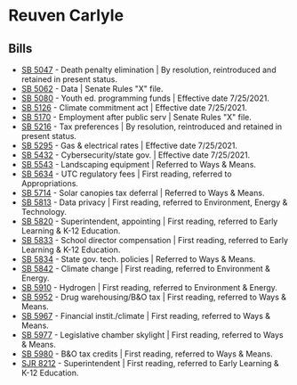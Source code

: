 # Reuven Carlyle
## Bills
* [SB 5047](/bill/2021-22/sb/5047/) - Death penalty elimination | By resolution, reintroduced and retained in present status.
* [SB 5062](/bill/2021-22/sb/5062/) - Data | Senate Rules "X" file.
* [SB 5080](/bill/2021-22/sb/5080/) - Youth ed. programming funds | Effective date 7/25/2021.
* [SB 5126](/bill/2021-22/sb/5126/) - Climate commitment act | Effective date 7/25/2021.
* [SB 5170](/bill/2021-22/sb/5170/) - Employment after public serv | Senate Rules "X" file.
* [SB 5216](/bill/2021-22/sb/5216/) - Tax preferences | By resolution, reintroduced and retained in present status.
* [SB 5295](/bill/2021-22/sb/5295/) - Gas & electrical rates | Effective date 7/25/2021.
* [SB 5432](/bill/2021-22/sb/5432/) - Cybersecurity/state gov. | Effective date 7/25/2021.
* [SB 5543](/bill/2021-22/sb/5543/) - Landscaping equipment | Referred to Ways & Means.
* [SB 5634](/bill/2021-22/sb/5634/) - UTC regulatory fees | First reading, referred to Appropriations.
* [SB 5714](/bill/2021-22/sb/5714/) - Solar canopies tax deferral | Referred to Ways & Means.
* [SB 5813](/bill/2021-22/sb/5813/) - Data privacy | First reading, referred to Environment, Energy & Technology.
* [SB 5820](/bill/2021-22/sb/5820/) - Superintendent, appointing | First reading, referred to Early Learning & K-12 Education.
* [SB 5833](/bill/2021-22/sb/5833/) - School director compensation | First reading, referred to Early Learning & K-12 Education.
* [SB 5834](/bill/2021-22/sb/5834/) - State gov. tech. policies | Referred to Ways & Means.
* [SB 5842](/bill/2021-22/sb/5842/) - Climate change | First reading, referred to Environment & Energy.
* [SB 5910](/bill/2021-22/sb/5910/) - Hydrogen | First reading, referred to Environment & Energy.
* [SB 5952](/bill/2021-22/sb/5952/) - Drug warehousing/B&O tax | First reading, referred to Ways & Means.
* [SB 5967](/bill/2021-22/sb/5967/) - Financial instit./climate | First reading, referred to Ways & Means.
* [SB 5977](/bill/2021-22/sb/5977/) - Legislative chamber skylight | First reading, referred to Ways & Means.
* [SB 5980](/bill/2021-22/sb/5980/) - B&O tax credits | First reading, referred to Ways & Means.
* [SJR 8212](/bill/2021-22/sjr/8212/) - Superintendent | First reading, referred to Early Learning & K-12 Education.
